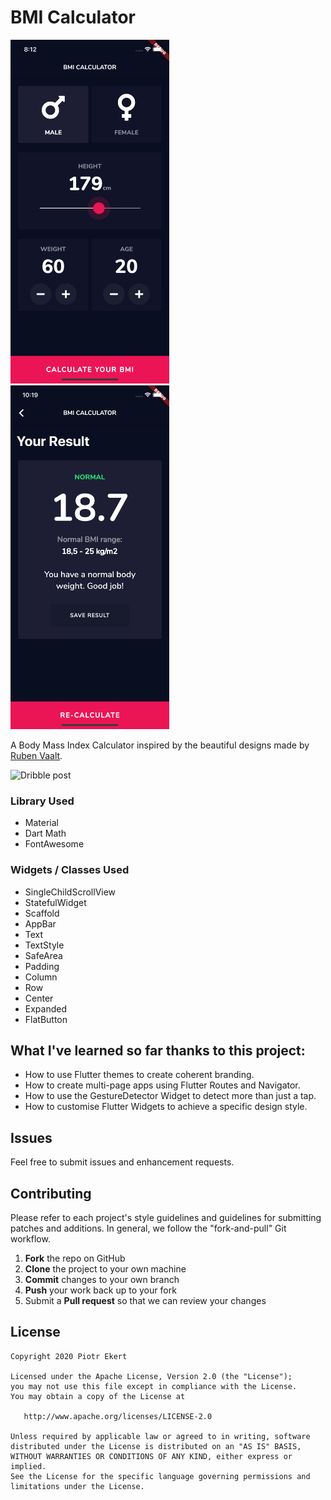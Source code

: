 # BMI Calculator

<img height=550 src="readme_assets/screenshot-1.png" alt="BMI Calculator Screenshot"><img height=550 src="readme_assets/screenshot-2.png" alt="BMI Calculator Screenshot">

A Body Mass Index Calculator inspired by the beautiful designs made by [Ruben Vaalt](https://dribbble.com/shots/4585382-Simple-BMI-Calculator).

<img height=400 src="https://cdn.dribbble.com/users/1553101/screenshots/4585382/dribbble_post.png"  alt="Dribble post">

### Library Used

- Material
- Dart Math
- FontAwesome

### Widgets / Classes Used

- SingleChildScrollView
- StatefulWidget
- Scaffold
- AppBar
- Text
- TextStyle
- SafeArea
- Padding
- Column
- Row
- Center
- Expanded
- FlatButton

## What I've learned so far thanks to this project:

- How to use Flutter themes to create coherent branding.
- How to create multi-page apps using Flutter Routes and Navigator.
- How to use the GestureDetector Widget to detect more than just a tap.
- How to customise Flutter Widgets to achieve a specific design style.

## Issues

Feel free to submit issues and enhancement requests.

## Contributing

Please refer to each project's style guidelines and guidelines for submitting patches and additions. In general, we follow the "fork-and-pull" Git workflow.

 1. **Fork** the repo on GitHub
 2. **Clone** the project to your own machine
 3. **Commit** changes to your own branch
 4. **Push** your work back up to your fork
 5. Submit a **Pull request** so that we can review your changes

## License

    Copyright 2020 Piotr Ekert

    Licensed under the Apache License, Version 2.0 (the "License");
    you may not use this file except in compliance with the License.
    You may obtain a copy of the License at

       http://www.apache.org/licenses/LICENSE-2.0

    Unless required by applicable law or agreed to in writing, software
    distributed under the License is distributed on an "AS IS" BASIS,
    WITHOUT WARRANTIES OR CONDITIONS OF ANY KIND, either express or implied.
    See the License for the specific language governing permissions and
    limitations under the License.
